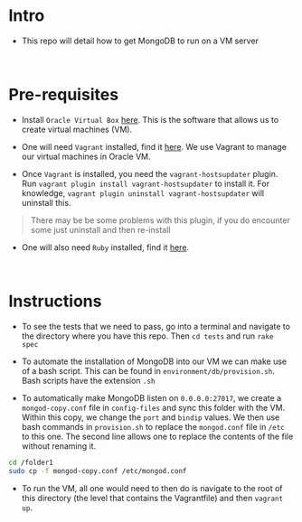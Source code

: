 # Intro
- This repo will detail how to get MongoDB to run on a VM server

<br>

# Pre-requisites
- Install `Oracle Virtual Box` [here](https://www.virtualbox.org/wiki/Downloads). This is the software that allows us to create virtual machines (VM).

- One will need `Vagrant` installed, find it [here](https://www.vagrantup.com/downloads.html). We use Vagrant to manage our virtual machines in Oracle VM.

- Once `Vagrant` is installed, you need the `vagrant-hostsupdater` plugin. Run `vagrant plugin install vagrant-hostsupdater` to install it. For knowledge, `vagrant plugin uninstall vagrant-hostsupdater` will uninstall this.
> There may be be some problems with this plugin, if you do encounter some just uninstall and then re-install

- One will also need `Ruby` installed, find it [here](https://www.ruby-lang.org/en/downloads/). 

<br>

# Instructions
- To see the tests that we need to pass, go into a terminal and navigate to the directory where you have this repo. Then `cd tests` and run `rake spec`

- To automate the installation of MongoDB into our VM we can make use of a bash script. This can be found in `environment/db/provision.sh`. Bash scripts have the extension `.sh`

- To automatically make MongoDB listen on `0.0.0.0:27017`, we create a `mongod-copy.conf` file in `config-files` and sync this folder with the VM. Within this copy, we change the `port` and `bindip` values. We then use bash commands in `provision.sh` to replace the `mongod.conf` file in `/etc` to this one. The second line allows one to replace the contents of the file without renaming it.
```bash
cd /folder1 
sudo cp -f mongod-copy.conf /etc/mongod.conf
```

- To run the VM, all one would need to then do is navigate to the root of this directory (the level that contains the Vagrantfile) and then `vagrant up`.